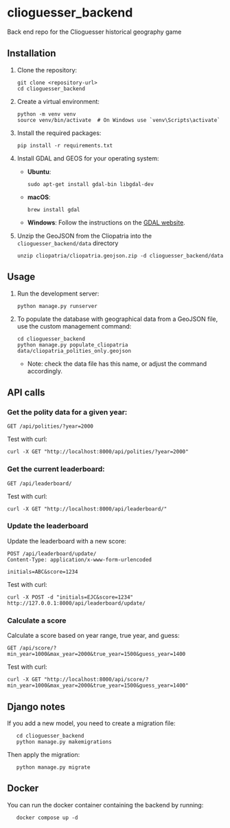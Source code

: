 # clioguesser_backend
Back end repo for the Clioguesser historical geography game

## Installation
1. Clone the repository:
   ```
   git clone <repository-url>
   cd clioguesser_backend
   ```

2. Create a virtual environment:
   ```
   python -m venv venv
   source venv/bin/activate  # On Windows use `venv\Scripts\activate`
   ```

3. Install the required packages:
   ```
   pip install -r requirements.txt
   ```

4. Install GDAL and GEOS for your operating system:
   - **Ubuntu**: 
     ```
     sudo apt-get install gdal-bin libgdal-dev
     ```
   - **macOS**: 
     ```
     brew install gdal
     ```
   - **Windows**: Follow the instructions on the [GDAL website](https://gdal.org/download.html).

5. Unzip the GeoJSON from the Cliopatria into the `clioguesser_backend/data` directory
   ```
   unzip cliopatria/cliopatria.geojson.zip -d clioguesser_backend/data
   ```

## Usage
1. Run the development server:
   ```
   python manage.py runserver
   ```

2. To populate the database with geographical data from a GeoJSON file, use the custom management command:
   ```
   cd clioguesser_backend
   python manage.py populate_cliopatria data/cliopatria_polities_only.geojson
   ```
   - Note: check the data file has this name, or adjust the command accordingly.

## API calls

### Get the polity data for a given year:
```
GET /api/polities/?year=2000
```

Test with curl:
```
curl -X GET "http://localhost:8000/api/polities/?year=2000"
```

### Get the current leaderboard:
```
GET /api/leaderboard/
```

Test with curl:
```
curl -X GET "http://localhost:8000/api/leaderboard/"
```
### Update the leaderboard

Update the leaderboard with a new score:
```
POST /api/leaderboard/update/
Content-Type: application/x-www-form-urlencoded

initials=ABC&score=1234
```

Test with curl:
```
curl -X POST -d "initials=EJC&score=1234" http://127.0.0.1:8000/api/leaderboard/update/
```

### Calculate a score

Calculate a score based on year range, true year, and guess:
```
GET /api/score/?min_year=1000&max_year=2000&true_year=1500&guess_year=1400
```

Test with curl:
```
curl -X GET "http://localhost:8000/api/score/?min_year=1000&max_year=2000&true_year=1500&guess_year=1400"
```

## Django notes

If you add a new model, you need to create a migration file:
```
   cd clioguesser_backend 
   python manage.py makemigrations
```

Then apply the migration:
```
   python manage.py migrate
```

## Docker

You can run the docker container containing the backend by running:
```
   docker compose up -d
```
